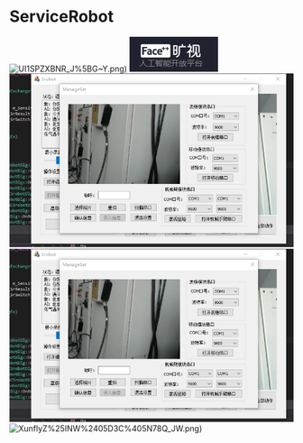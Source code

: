 # ServiceRobot
![UI1](https://raw.githubusercontent.com/NikofoxS/ServiceRobot/master/pictures/I91YCNA~O)SPZXBNR_J%5BG~Y.png)
![Facepp](https://raw.githubusercontent.com/NikofoxS/ServiceRobot/master/pictures/%60FF~SC%40KZZPS7EKH27IAULC.png)
![UI2](https://raw.githubusercontent.com/NikofoxS/ServiceRobot/master/pictures/S6~69~61%7DLKFNEADHU7WEW1.png)
![TURING_RoBoT](https://raw.githubusercontent.com/NikofoxS/ServiceRobot/master/pictures/S6~69~61%7DLKFNEADHU7WEW1.png)
![Xunfly](https://raw.githubusercontent.com/NikofoxS/ServiceRobot/master/pictures/7U)Z%25INW%2405D3C%405N78Q_JW.png)